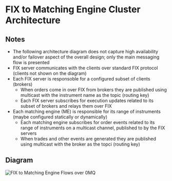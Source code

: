 # FIX to Matching Engine Cluster Architecture

## Notes
* The following architecture diagram does not capture high availability and/or failover aspect of the overall design; only the main messaging flow is presented
* FIX server communicates with the clients over standard FIX protocol (clients not shown on the diagram)
* Each FIX server is responsoble for a configured subset of clients (brokers)
    * When orders come in over FIX from brokers they are published using multicast with the instrument name as the topic (routing key)
    * Each FIX server subscribes for execution updates related to its subset of brokers and relays them over FIX
* Each matching engine (ME) is responsible for its range of instruments (maybe configured statically or dynamically)
    * Each matching engine subscribes for order events related to its range of instruments on a multicast channel, published to by the FIX servers
    * When trades and other events are generated they are published using multicast with the broker as the topci (routing key)

## Diagram
![FIX to Matching Engine Flows over 0MQ](https://github.com/mattdavey/EuronextClone/raw/master/assets/FIXToMatchingEngineFlows0MQ.png)